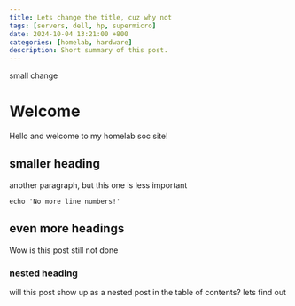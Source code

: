 ```yaml
---
title: Lets change the title, cuz why not
tags: [servers, dell, hp, supermicro]
date: 2024-10-04 13:21:00 +800
categories: [homelab, hardware]
description: Short summary of this post.
---
```


small change

# Welcome

Hello and welcome to my homelab soc site!

## smaller heading

another paragraph, but this one is less important

```shell
echo 'No more line numbers!'
```

## even more headings

Wow is this post still not done

### nested heading

will this post show up as a nested post in the table of contents? lets find out
